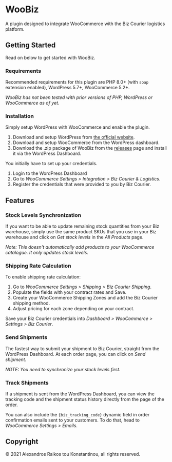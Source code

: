 # WooBiz

A plugin designed to integrate WooCommerce with the Biz Courier logistics platform.

## Getting Started

Read on below to get started with WooBiz.

### Requirements

Recommended requirements for this plugin are PHP 8.0+ (with `soap` extension enabled), WordPress 5.7+, WooCommerce 5.2+.

_WooBiz has not been tested with prior versions of PHP, WordPress or WooCommerce as of yet._

### Installation

Simply setup WordPress with WooCommerce and enable the plugin.

1. Download and setup WordPress from [the official website](https://wordpress.org/).
1. Download and setup WooCommerce from the WordPress dashboard.
1. Download the .zip package of WooBiz from the [releases](https://github.com/alexandrosraikos/WooBiz/releases) page and install it via the WordPress Dashboard.

You initially have to set up your credentials.

1. Login to the WordPress Dashboard
1. Go to _WooCommerce Settings > Integration > Biz Courier & Logistics_.
1. Register the credentials that were provided to you by Biz Courier.

## Features

### Stock Levels Synchronization

If you want to be able to update remaining stock quantities from your Biz warehouse, simply use the same product SKUs that you use in your Biz warehouse and click on _Get stock levels_ in the _All Products_ page.

_Note: This doesn't automatically add products to your WooCommerce catalogue. It only updates stock levels._

### Shipping Rate Calculation

To enable shipping rate calculation:

1. Go to _WooCommerce Settings > Shipping > Biz Courier Shipping_.
1. Populate the fields with your contract rates and Save.
1. Create your WooCommerce Shipping Zones and add the Biz Courier shipping method.
1. Adjust pricing for each zone depending on your contract.

Save your Biz Courier credentials into _Dashboard > WooCommerce > Settings > Biz Courier_.

### Send Shipments

The fastest way to submit your shipment to Biz Courier, straight from the WordPress Dashboard. At each order page, you can click on _Send shipment._

_NOTE: You need to synchronize your stock levels first._

### Track Shipments

If a shipment is sent from the WordPress Dashboard, you can view the tracking code and the shipment status history directly from the page of the order.

You can also include the `{biz_tracking_code}` dynamic field in order confirmation emails sent to your customers. To do that, head to _WooCommerce Settings > Emails_.

## Copyright

© 2021 Alexandros Raikos tou Konstantinou, all rights reserved.
